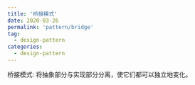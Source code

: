 ```yaml
---
title: '桥接模式'
date: 2020-03-26
permalink: 'pattern/bridge'
tag:
  - design-pattern
categories:
  - design-pattern
---
```


桥接模式: 将抽象部分与实现部分分离，使它们都可以独立地变化。
